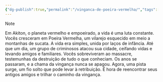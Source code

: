 ```yaml
---
{"dg-publish":true,"permalink":"/vinganca-de-poeira-vermelha/","tags":["gardenEntry"]}
---
```




> [!NOTE]
> Em Akiton, o planeta vermelho e empoeirado, a vida é uma luta constante. Vocês cresceram em Poeira Vermelha, um vilarejo esquecido em meio a montanhas de sucata. A vida era simples, unida por laços de infância. Até que um dia, um grupo de criminosos atacou sua cidade, ceifando vidas e levando amigos e familiares. Vocês sobreviveram ao massacre, testemunhas da destruição de tudo o que conheciam. Os anos se passaram, e a chama da vingança nunca se apagou. Agora, uma pista surge, um fio solto que pode levar à retribuição. É hora de reencontrar seus antigos amigos e trilhar o caminho da vingança.